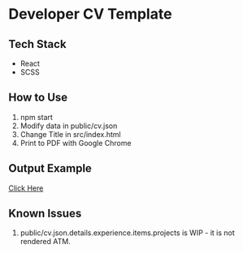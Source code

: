 # Developer CV Template

## Tech Stack
- React
- SCSS

## How to Use
1) npm start
2) Modify data in public/cv.json
3) Change Title in src/index.html
3) Print to PDF with Google Chrome

## Output Example
[Click Here](https://github.com/EyalPerry/dev-cv/blob/master/output-example.pdf)

## Known Issues
1) public/cv.json.details.experience.items.projects is WIP - it is not rendered ATM.
